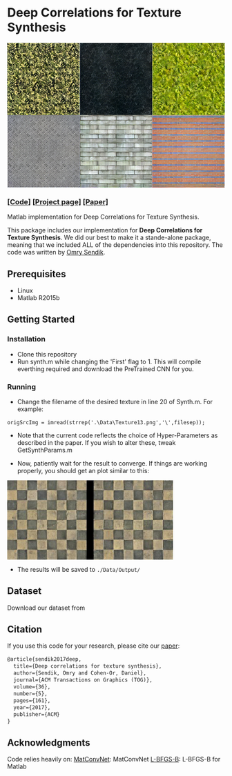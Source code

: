 # Deep Correlations for Texture Synthesis

<img src='Data/Results.png' align="middle" width=1920>

<br>

### [[Code]](https://github.com/omrysendik/DCor/) [[Project page]](https://www.omrysendik.com/texturesynth2017/)   [[Paper]](https://docs.wixstatic.com/ugd/b1fe6d_f4f1684f6ba647ffbf1148c3721fdfc4.pdf)

Matlab implementation for Deep Correlations for Texture Synthesis.

This package includes our implementation for **Deep Correlations for Texture Synthesis**.
We did our best to make it a stande-alone package, meaning that we included ALL of the dependencies into this repository.
The code was written by [Omry Sendik](https://www.omrysendik.com).

## Prerequisites
- Linux
- Matlab R2015b

## Getting Started
### Installation
- Clone this repository
- Run synth.m while changing the 'First' flag to 1. This will compile everthing required and download the PreTrained CNN for you.

### Running
- Change the filename of the desired texture in line 20 of Synth.m. For example:
```
origSrcImg = imread(strrep('.\Data\Texture13.png','\',filesep));
```
- Note that the current code reflects the choice of Hyper-Parameters as described in the paper. If you wish to alter these, tweak GetSynthParams.m

- Now, patiently wait for the result to converge. If things are working properly, you should get an plot similar to this:

<img src='Data/Output/Texture13_Result.jpg' align="middle" width=384>

- The results will be saved to `./Data/Output/`

## Dataset
Download our dataset from 

## Citation
If you use this code for your research, please cite our [paper](https://junyanz.github.io/CycleGAN/):

```
@article{sendik2017deep,
  title={Deep correlations for texture synthesis},
  author={Sendik, Omry and Cohen-Or, Daniel},
  journal={ACM Transactions on Graphics (TOG)},
  volume={36},
  number={5},
  pages={161},
  year={2017},
  publisher={ACM}
}
```
## Acknowledgments
Code relies heavily on:
[MatConvNet](http://www.vlfeat.org/matconvnet/): MatConvNet
[L-BFGS-B](http://users.eecs.northwestern.edu/~nocedal/lbfgsb.html): L-BFGS-B for Matlab
